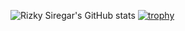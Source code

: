![Rizky Siregar's GitHub stats](https://github-readme-stats.vercel.app/api?username=rizkysiregar&show_icons=true&theme=radical)
[![trophy](https://github-profile-trophy.vercel.app/?rizkysiregar=ryo-ma)](https://github.com/rizkysiregar/github-profile-trophy)
